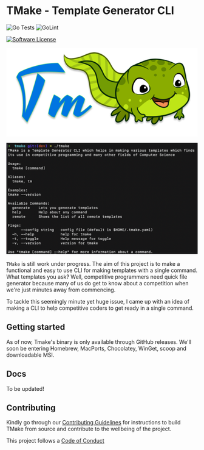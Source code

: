 # TMake - Template Generator CLI

![Go Tests](https://github.com/EmperorYP7/tmake/workflows/Tests/badge.svg)
![GoLint](https://github.com/EmperorYP7/tmake/workflows/GoLint/badge.svg)

[![Software License](https://img.shields.io/badge/license-MIT-brightgreen.svg?style=for-the-badge)](/LICENSE.md)


![TMake Logo](./resources/logo.png "logo")

![TMake Snapshot](./resources/snapshot.png "Current state of TMake")

`TMake` is still work under progress. The aim of this project is to make a functional 
and easy to use CLI for making templates with a single command. What templates you ask? 
Well, competitive programmers need quick file generator because many of us do get to know 
about a competition when we're just minutes away from commencing.

To tackle this seemingly minute yet huge issue, I came up with an idea of making a CLI to help
competitive coders to get ready in a single command.

## Getting started

As of now, Tmake's binary is only available through GitHub releases. We'll soon be entering Homebrew,
MacPorts, Chocolatey, WinGet, scoop and downloadable MSI.

## Docs

To be updated!

## Contributing

Kindly go through our [Contributing Guidelines](https://github.com/EmperorYP7/tmake/blob/master/.github/CONTRIBUTING.md)
for instructions to build TMake from source and contribute to the wellbeing of the project.

This project follows a [Code of Conduct](https://github.com/EmperorYP7/tmake/blob/master/.github/CODE-OF-CONDUCT.md)
